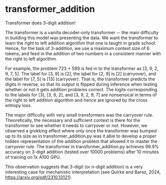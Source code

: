 # transformer_addition
Transformer does 3-digit addition!

The transformer is a vanilla decoder-only transformer -- the main difficulty in 
building this model was presenting the data. We want the transformer to learn 
the right to left addition algorithm that one is taught in grade school. Hence,
for the task of 3-addition, we use a maximum context size of 6 tokens, and feed 
in the addition of two numbers in a consistent manner with the right to left
algorithm.

For example, the problem 723 + 599 is fed in to the transformer as 
[3, 9, 2, 9, 7, 5]. The label for [3, 9] is [2], the label for [2, 9] is [2] (carryover),
and the label for [7, 5] is [13] (carryover). That is, the transformer predicts the digits in reverse,
so that its output is flipped during inference when testing whether or not it gets addition problems correct.
The logits corresponding to the labels for [3], [3, 9, 2], and [3, 9, 2, 9, 7] are nonsensical in terms
of the right to left addition algorithm and hence are ignored by the cross entropy loss.

The major difficulty with very small transformers was the carryover rule.
Theoretically, the necessary and sufficient context is there for the 
transformer to see whether it needs to carryover or not. However, we observed a 
grokking effect where only once the transformer was bumped up to its size
as in transformer_addition.py was it able to develop a proper hidden representation
of the addition problem that allowed it to master the carryover rule. The
transformer in transformer_addition.py achieves 99.9% accuracy on 3-digit addition
(tested over 10000 problems) after 10 minutes of training on 1x A100 GPU.

This observation suggests that 3-digit (or n-digit addition) is a very interesting
case for mechanistic interpretation (see Quirke and Barez, 2024, https://arxiv.org/pdf/2310.13121). 


